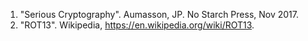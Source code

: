 1. "Serious Cryptography". Aumasson, JP. No Starch Press, Nov 2017.
2. "ROT13". Wikipedia, https://en.wikipedia.org/wiki/ROT13.
